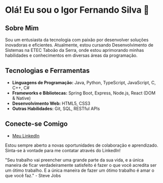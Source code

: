 # Olá! Eu sou o Igor Fernando Silva 👋

## Sobre Mim
Sou um entusiasta da tecnologia com paixão por desenvolver soluções inovadoras e eficientes. Atualmente, estou cursando Desenvolvimento de Sistemas na ETEC Taboão da Serra, onde estou aprimorando minhas habilidades e conhecimentos em diversas áreas da programação.

## Tecnologias e Ferramentas
- **Linguagens de Programação:** Java, Python, TypeScript, JavaScript, C, C++, C#
- **Frameworks e Bibliotecas:** Spring Boot, Express, Node.js, React (DOM & Native)
- **Desenvolvimento Web:** HTML5, CSS3
- **Outras Habilidades:** Git, SQL, RESTful APIs

## Conecte-se Comigo
- [Meu LinkedIn](https://www.linkedin.com/in/igor-fernando-silva-496076216/)

Estou sempre aberto a novas oportunidades de colaboração e aprendizado. Sinta-se à vontade para me contatar através do LinkedIn!

"Seu trabalho vai preencher uma grande parte da sua vida, e a única maneira de ficar verdadeiramente satisfeito é fazer o que você acredita ser um ótimo trabalho. E a única maneira de fazer um ótimo trabalho é amar o que você faz." - Steve Jobs
